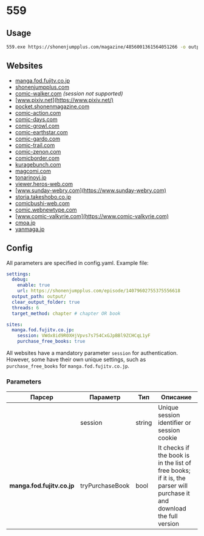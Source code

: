# 559

## Usage

```bash
559.exe https://shonenjumpplus.com/magazine/4856001361564051266 -o output/
```

## Websites

- [manga.fod.fujitv.co.jp](https://manga.fod.fujitv.co.jp/)
- [shonenjumpplus.com](https://shonenjumpplus.com/)
- [comic-walker.com](https://comic-walker.com/) _(session not supported)_
- [www.pixiv.net](https://www.pixiv.net/)
- [pocket.shonenmagazine.com](https://pocket.shonenmagazine.com)
- [comic-action.com](https://comic-action.com)
- [comic-days.com](https://comic-days.com)
- [comic-growl.com](https://comic-growl.com)
- [comic-earthstar.com](https://comic-earthstar.com)
- [comic-gardo.com](https://comic-gardo.com)
- [comic-trail.com](https://comic-trail.com)
- [comic-zenon.com](https://comic-zenon.com)
- [comicborder.com](https://comicborder.com)
- [kuragebunch.com](https://kuragebunch.com)
- [magcomi.com](https://magcomi.com)
- [tonarinoyj.jp](https://tonarinoyj.jp)
- [viewer.heros-web.com](https://viewer.heros-web.com)
- [www.sunday-webry.com](https://www.sunday-webry.com)
- [storia.takeshobo.co.jp](https://storia.takeshobo.co.jp)
- [comicbushi-web.com](https://comicbushi-web.com)
- [comic.webnewtype.com](https://comic.webnewtype.com)
- [www.comic-valkyrie.com](https://www.comic-valkyrie.com)
- [cmoa.jp](https://cmoa.jp)
- [yanmaga.jp](https://yanmaga.jp)

## Config

All parameters are specified in config.yaml. Example file:

```yaml
settings:
  debug:
    enable: true
    url: https://shonenjumpplus.com/episode/14079602755375556618
  output_path: output/
  clear_output_folder: true
  threads: 6
  target_method: chapter # chapter OR book

sites:
  manga.fod.fujitv.co.jp:
    session: VWdx8id9R0XHjVpvs7s754CxGJpBBl9ZCHCqL1yF
    purchase_free_books: true
```

All websites have a mandatory parameter `session` for authentication.<br>
However, some have their own unique settings, such as `purchase_free_books` for `manga.fod.fujitv.co.jp`.

### Parameters

| Парсер                     | Параметр        | Тип    | Описание                                                                                                                |
|----------------------------|-----------------|--------|-------------------------------------------------------------------------------------------------------------------------|
|                            | session         | string | Unique session identifier or session cookie                                                                             |
| **manga.fod.fujitv.co.jp** | tryPurchaseBook | bool   | It checks if the book is in the list of free books; if it is, the parser will purchase it and download the full version |
